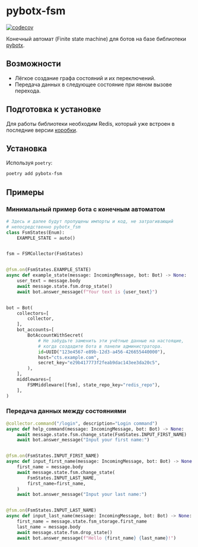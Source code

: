 # pybotx-fsm

[![codecov](https://codecov.io/gh/ExpressApp/pybotx-fsm/branch/master/graph/badge.svg?token=JWT9JWU2Z4)](https://codecov.io/gh/ExpressApp/pybotx-fsm)

Конечный автомат (Finite state machine) для ботов на базе библиотеки
[pybotx](https://github.com/ExpressApp/pybotx).


## Возможности

* Лёгкое создание графа состояний и их переключений.
* Передача данных в следующее состояние при явном вызове перехода.


## Подготовка к установке

Для работы библиотеки необходим Redis, который уже встроен в последние версии
[коробки](https://github.com/ExpressApp/async-box).


## Установка
Используя `poetry`:

```bash
poetry add pybotx-fsm
```

## Примеры

### Минимальный пример бота с конечным автоматом

```python #fsm_sample_snippet
# Здесь и далее будут пропущены импорты и код, не затрагивающий
# непосредственно pybotx_fsm
class FsmStates(Enum):
    EXAMPLE_STATE = auto()


fsm = FSMCollector(FsmStates)


@fsm.on(FsmStates.EXAMPLE_STATE)
async def example_state(message: IncomingMessage, bot: Bot) -> None:
    user_text = message.body
    await message.state.fsm.drop_state()
    await bot.answer_message(f"Your text is {user_text}")


bot = Bot(
    collectors=[
        collector,
    ],
    bot_accounts=[
        BotAccountWithSecret(
            # Не забудьте заменить эти учётные данные на настоящие,
            # когда создадите бота в панели администратора.
            id=UUID("123e4567-e89b-12d3-a456-426655440000"),
            host="cts.example.com",
            secret_key="e29b417773f2feab9dac143ee3da20c5",
        ),
    ],
    middlewares=[
        FSMMiddleware([fsm], state_repo_key="redis_repo"),
    ],
)
```


### Передача данных между состояниями
```python #fsm_storage_snippet
@collector.command("/login", description="Login command")
async def help_command(message: IncomingMessage, bot: Bot) -> None:
    await message.state.fsm.change_state(FsmStates.INPUT_FIRST_NAME)
    await bot.answer_message("Input your first name:")


@fsm.on(FsmStates.INPUT_FIRST_NAME)
async def input_first_name(message: IncomingMessage, bot: Bot) -> None:
    first_name = message.body
    await message.state.fsm.change_state(
        FsmStates.INPUT_LAST_NAME,
        first_name=first_name,
    )
    await bot.answer_message("Input your last name:")


@fsm.on(FsmStates.INPUT_LAST_NAME)
async def input_last_name(message: IncomingMessage, bot: Bot) -> None:
    first_name = message.state.fsm_storage.first_name
    last_name = message.body
    await message.state.fsm.drop_state()
    await bot.answer_message(f"Hello {first_name} {last_name}!")
```
